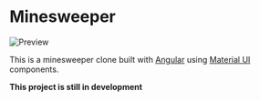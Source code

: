 # Minesweeper
![Preview](https://raw.github.com/grzegorz-chojnacki/minesweeper/master/images/minesweeper-preview.jpg)

This is a minesweeper clone built with [Angular](https://angular.io/)
using [Material UI](https://material.angular.io/) components.

**This project is still in development**